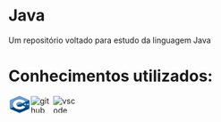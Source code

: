 # Java
Um repositório voltado para estudo da linguagem Java

# Conhecimentos utilizados:
<div style="display: flex;">
  <img src="https://raw.githubusercontent.com/devicons/devicon/master/icons/cplusplus/cplusplus-original.svg" alt="HTML" height="30" width="40">
  <img src="https://cdn.jsdelivr.net/gh/devicons/devicon/icons/github/github-original.svg" alt="github" height="30" width="40">
  <img src="https://cdn.jsdelivr.net/gh/devicons/devicon/icons/vscode/vscode-original.svg" alt="vscode" height="30" width="40">
</div>
